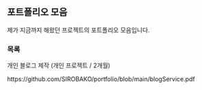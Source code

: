 <h2>포트폴리오 모음</h2>

제가 지금까지 해왔던 프로젝트의 포트폴리오 모음입니다. 



<h3>목록</h3>

<p>개인 블로그 제작 (개인 프로젝트 / 2개월)</p>
<a herf ="https://github.com/SIROBAKO/portfolio/blob/main/blogService.pdf">https://github.com/SIROBAKO/portfolio/blob/main/blogService.pdf</a>
